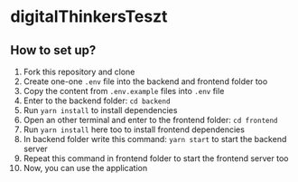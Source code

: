 # digitalThinkersTeszt

## How to set up?

1. Fork this repository and clone
2. Create one-one `.env` file into the backend and frontend folder too
3. Copy the content from `.env.example` files into `.env` file
4. Enter to the backend folder: `cd backend`
5. Run `yarn install` to install dependencies
6. Open an other terminal and enter to the frontend folder: `cd frontend`
7. Run `yarn install` here too to install frontend dependencies
8. In backend folder write this command: `yarn start` to start the backend server
9. Repeat this command in frontend folder to start the frontend server too
10. Now, you can use the application